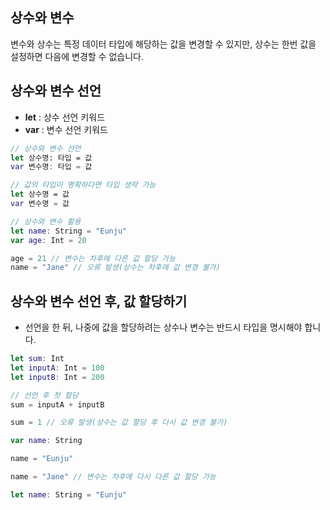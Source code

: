 ## 상수와 변수
변수와 상수는 특정 데이터 타입에 해당하는 값을 변경할 수 있지만, 상수는 한번 값을 설정하면 다음에 변경할 수 없습니다.

## 상수와 변수 선언
* __let__ : 상수 선언 키워드
* __var__ : 변수 선언 키워드

~~~Swift
// 상수와 변수 선언
let 상수명: 타입 = 값
var 변수명: 타입 = 값

// 값의 타입이 명확하다면 타입 생략 가능
let 상수명 = 값
var 변수명 = 값

// 상수와 변수 활용
let name: String = "Eunju"
var age: Int = 20

age = 21 // 변수는 차후에 다른 값 할당 가능
name = "Jane" // 오류 발생(상수는 차후에 값 변경 불가) 
~~~

## 상수와 변수 선언 후, 값 할당하기
* 선언을 한 뒤, 나중에 값을 할당하려는 상수나 변수는 반드시 타입을 명시해야 합니다.

~~~Swift
let sum: Int
let inputA: Int = 100
let inputB: Int = 200

// 선언 후 첫 할당
sum = inputA + inputB

sum = 1 // 오류 발생(상수는 값 할당 후 다시 값 변경 불가)

var name: String

name = "Eunju"

name = "Jane" // 변수는 차후에 다시 다른 값 할당 가능

let name: String = "Eunju"
